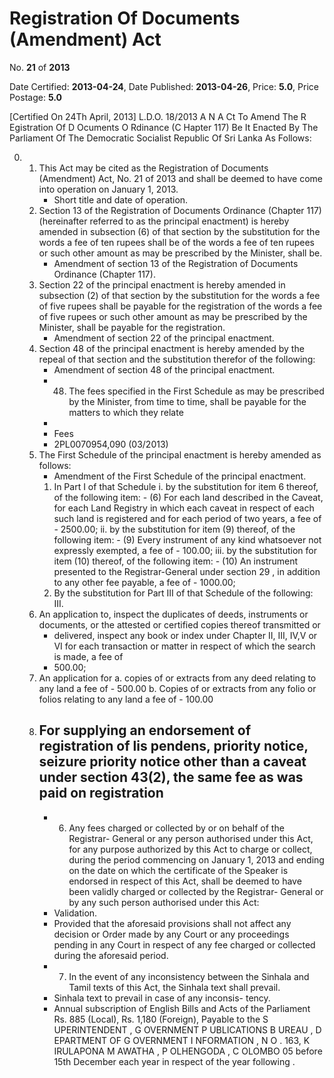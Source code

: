 # Registration Of Documents (Amendment) Act

No. **21** of **2013**

Date Certified: **2013-04-24**, Date Published: **2013-04-26**, Price: **5.0**, Price Postage: **5.0**

[Certified On 24Th April, 2013]
L.D.O. 18/2013
A N  A Ct   To   Amend   The  R Egistration   Of  D Ocuments  O Rdinance (C Hapter  117)
Be It Enacted By The Parliament Of The Democratic Socialist Republic Of Sri Lanka As Follows:

0. 
    1. This Act may be cited as the Registration of Documents (Amendment)  Act, No. 21 of 2013 and shall be deemed to have come into operation on January 1, 2013.
        - Short title and date of operation.
    2. Section 13 of the Registration of Documents Ordinance (Chapter 117) (hereinafter referred to as the principal enactment)  is hereby amended in subsection (6) of that section by the substitution for the words a fee of ten rupees shall be of the words a fee of ten rupees or such other amount as may be prescribed by the Minister, shall be.
        - Amendment of section 13 of the Registration of Documents Ordinance (Chapter 117).
    3. Section 22 of the principal enactment is hereby amended in subsection (2) of that section by the substitution for the words  a fee of five rupees shall be payable for the registration of the words  a fee of five rupees or such other amount as may be prescribed by the Minister, shall be payable for the registration.
        - Amendment of section 22 of the principal enactment.
    4. Section 48 of the principal enactment is hereby amended by the repeal of that section and the substitution therefor of the following:
        - Amendment of section 48 of the principal enactment.
        - 48. The fees specified in the First Schedule as may be prescribed by the Minister, from time to time, shall be payable for the matters to which they relate
        - 
        - Fees
        - 2PL0070954,090 (03/2013)
    5. The First Schedule of the principal enactment is hereby amended as follows:
        - Amendment of the First Schedule of the principal enactment.
        1. In Part I of that Schedule
            i. by the substitution for item 6 thereof, of the following item:
                - (6) For each land described in the Caveat, for  each Land Registry in which each caveat in respect of each such land is registered and for each period of two years, a fee of
                - 2500.00;
                ii. by the substitution for item (9) thereof, of the following item:
                    - (9) Every instrument of any kind  whatsoever  not expressly exempted, a fee of
                    - 100.00;
                iii. by the substitution for item (10) thereof, of the following item:
                    - (10) An instrument presented to the Registrar-General under section 29 , in addition to any other fee payable, a fee of
                    - 1000.00;
        2. By the substitution for Part III of that Schedule of the following:
III. 
    1. An application to, inspect the duplicates  of  deeds, instruments or documents, or the attested or certified copies thereof  transmitted  or
        - delivered, inspect any book or index under Chapter II, III, IV,V or VI for each transaction or matter in respect of which the search is made, a fee of
        - 500.00;
    2. An application for
            a. copies of or extracts from any deed relating to any land a fee of
                - 500.00
            b. Copies of or extracts from any folio or folios relating to any land a fee of
                - 100.00
    3. For supplying an endorsement of registration of  lis pendens, priority notice, seizure priority notice other than a caveat under section 43(2), the same fee  as  was  paid  on registration
        - 
        - 6. Any  fees charged or collected by or on behalf of the Registrar- General or any person authorised under this Act, for any purpose authorized by this Act to charge or collect, during the period commencing on January 1, 2013 and ending on the date on which the certificate of the Speaker is endorsed in respect of this Act, shall be deemed to have been validly charged or collected by the Registrar- General or by any such person authorised under this Act:
        - Validation.
        - Provided that the aforesaid provisions shall not affect any decision or Order made by any Court or any proceedings pending in any Court in respect of any fee charged or collected during the aforesaid period.
        - 7. In the event of any inconsistency between the Sinhala and Tamil texts of this Act, the Sinhala text shall prevail.
        - Sinhala text to prevail in case of any inconsis- tency.
        - Annual subscription of English Bills and Acts of the Parliament Rs. 885 (Local), Rs. 1,180 (Foreign), Payable to the S UPERINTENDENT , G OVERNMENT  P UBLICATIONS  B UREAU , D EPARTMENT   OF G OVERNMENT  I NFORMATION , N O . 163, K IRULAPONA  M AWATHA , P OLHENGODA , C OLOMBO  05 before 15th December each year in respect of the year following .